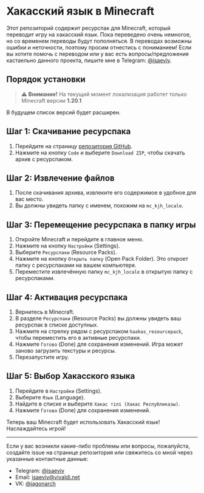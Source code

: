 # Хакасский язык в Minecraft
Этот репозиторий содержит ресурспак для Minecraft, который переводит игру на хакасский язык. Пока переведено очень немногое, но со временем переводы будут пополняться.
В переводах возможны ошибки и неточности, поэтому просим отнестись с пониманием! Если вы хотите помочь с переводом или у вас есть вопросы/предложения кастаельно данного проекта, пишите мне в Telegram: [@isaeviv](https://t.me/isaeviv).

## Порядок установки
> :warning: **Внимание!** На текущий момент локализация работет только Minecraft версии **1.20.1**

В будущем список версий будет расширен.

## Шаг 1: Скачивание ресурспака

1. Перейдите на страницу [репозитория GitHub](https://github.com/isaeviv/mc_kjh_locale).
2. Нажмите на кнопку `Code` и выберите `Download ZIP`, чтобы скачать архив с ресурспаком.

## Шаг 2: Извлечение файлов

1. После скачивания архива, извлеките его содержимое в удобное для вас место.
2. Вы должны увидеть папку с именем, похожим на `mc_kjh_locale`.

## Шаг 3: Перемещение ресурспака в папку игры

1. Откройте Minecraft и перейдите в главное меню.
2. Нажмите на кнопку `Настройки` (Settings).
3. Выберите `Ресурспаки` (Resource Packs).
4. Нажмите на кнопку `Открыть папку` (Open Pack Folder). Это откроет папку с ресурспаками на вашем компьютере.
5. Переместите извлечённую папку `mc_kjh_locale` в открытую папку с ресурспаками.

## Шаг 4: Активация ресурспака

1. Вернитесь в Minecraft.
2. В разделе `Ресурспаки` (Resource Packs) вы должны увидеть ваш ресурспак в списке доступных.
3. Нажмите на стрелку рядом с ресурспаком `haakas_resourcepack`, чтобы переместить его в активные ресурспаки.
4. Нажмите `Готово` (Done) для сохранения изменений. Игра может заново загрузить текстуры и ресурсы.
5. Перезапустите игру.

## Шаг 5: Выбор Хакасского языка

1. Перейдите в `Настройки` (Settings).
2. Выберите `Язык` (Language).
3. Найдите в списке и выберите `Хакас тілі (Хакас Республиказы)`.
4. Нажмите `Готово` (Done) для сохранения изменений.

Теперь ваш Minecraft будет использовать Хакасский язык! Наслаждайтесь игрой!

---

Если у вас возникли какие-либо проблемы или вопросы, пожалуйста, создайте issue на странице репозитория или свяжитесь со мной через указанные контактные данные:
- Telegram: [@isaeviv](https://t.me/isaeviv)
- Email: isaeviv@vivaldi.net
- VK: [@jagonarch](https://vk.com/jagonarch)


